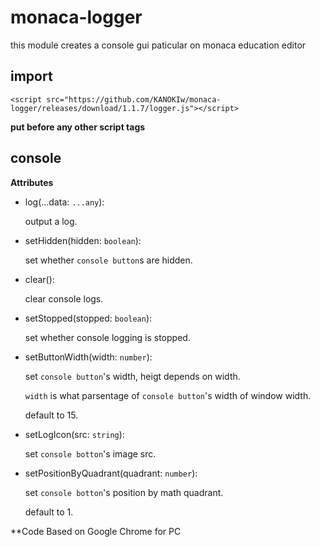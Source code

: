 # monaca-logger
this module creates a console gui paticular on monaca education editor

## import
`<script src="https://github.com/KANOKIw/monaca-logger/releases/download/1.1.7/logger.js"></script>`

__put before any other script tags__

## console
**Attributes**
 * log(...data: `...any`):
   
    output a log.
 * setHidden(hidden: `boolean`):
   
    set whether `console button`s are hidden.
 * clear():
   
    clear console logs.
 * setStopped(stopped: `boolean`):
   
    set whether console logging is stopped.
 * setButtonWidth(width: `number`):
   
    set `console button`'s width, heigt depends on width.

    `width` is what parsentage of `console button`'s width of window width.

    default to 15.
 * setLogIcon(src: `string`):
   
    set `console botton`'s image src.
 * setPositionByQuadrant(quadrant: `number`):
   
    set `console botton`'s position by math quadrant.
   
    default to 1.

**Code Based on Google Chrome for PC
